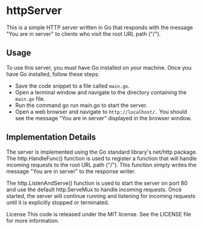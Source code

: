 # httpServer

This is a simple HTTP server written in Go that responds with the message "You are in server" to clients who visit the root URL path ("/").

## Usage

To use this server, you must have Go installed on your machine. Once you have Go installed, follow these steps:

- Save the code snippet to a file called `main.go`.
- Open a terminal window and navigate to the directory containing the `main.go` file.
- Run the command go run main.go to start the server.
- Open a web browser and navigate to `http://localhost/.`
  You should see the message "You are in server" displayed in the browser window.

## Implementation Details

The server is implemented using the Go standard library's net/http package. The http.HandleFunc() function is used to register a function that will handle incoming requests to the root URL path ("/"). This function simply writes the message "You are in server" to the response writer.

The http.ListenAndServe() function is used to start the server on port 80 and use the default http.ServeMux to handle incoming requests. Once started, the server will continue running and listening for incoming requests until it is explicitly stopped or terminated.

License
This code is released under the MIT license. See the LICENSE file for more information.
